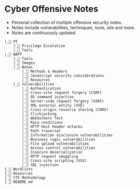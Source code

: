 # Cyber Offensive Notes

- Personal collection of multiple offensive security notes. 
- Notes include vulnerabilities, techniques, tools, site and more. 
- Notes are continuously updated.

```
|_📂 PT
    |_📄 Privilege Escalation
    |_📄 Tools
|_📂 WAPT
    |_📂 Tools
    |_📂 Images
    |_📂 Notes
        |_📄 Methods & Headers
        |_📄 Javascript security considerations
        |_📄 Resources
    |_📂 Vulnerabilities
        |_📄 Authentication
        |_📄 Cross-site request forgery (CSRF)
        |_📄 OS command injection
        |_📄 Server-side request forgery (SSRF)
        |_📄 XML external entity (XXE)
        |_📄 Cross-origin resource sharing (CORS)
        |_📄 Clickjacking
        |_📄 WebSockets Test
        |_📄 Race conditions
        |_📄 HTTP Host header attacks
        |_📄 Path traversal
        |_📄 Information disclosure vulnerabilities
        |_📄 Business logic vulnerabilities
        |_📄 File upload vulnerabilities
        |_📄 Access control vulnerabilities
        |_📄 Insecure deserialization
        |_📄 HTTP request smuggling
        |_📄 Cross-site scripting (XSS)
        |_📄 SQL injection
|_📂 Wordlists
|_📂 Resources
|_📂 CTF Methodology
|_📄 README.md
```
